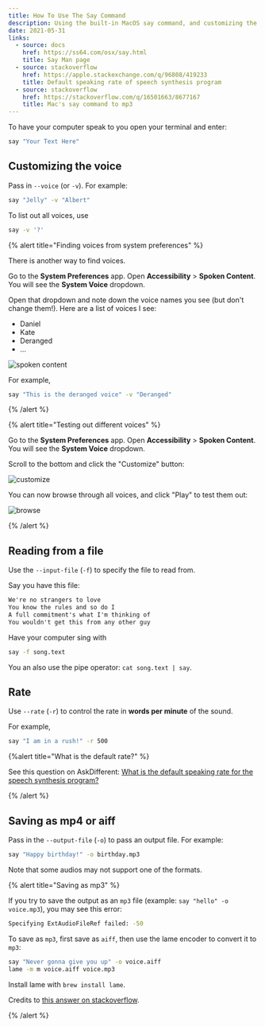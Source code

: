 ```yaml
---
title: How To Use The Say Command
description: Using the built-in MacOS say command, and customizing the voice.
date: 2021-05-31
links:
  - source: docs
    href: https://ss64.com/osx/say.html
    title: Say Man page
  - source: stackoverflow
    href: https://apple.stackexchange.com/q/96808/419233
    title: Default speaking rate of speech synthesis program
  - source: stackoverflow
    href: https://stackoverflow.com/q/16501663/8677167
    title: Mac's say command to mp3
---
```


To have your computer speak to you open your terminal and enter:

```bash
say "Your Text Here"
```

## Customizing the voice

Pass in `--voice` (or `-v`). For example:

```bash 
say "Jelly" -v "Albert"
```


To list out all voices, use 

```bash
say -v '?'
```

{% alert title="Finding voices from system preferences" %}

There is another way to find voices.

Go to the **System Preferences** app. Open **Accessibility** > **Spoken Content**. You will see the **System Voice** dropdown.

Open that dropdown and note down the voice names you see (but don't change them!). Here are a list of voices I see:
- Daniel
- Kate
- Deranged
- ...

![spoken content](/images/mac/say/spoken_content.png)

For example, 

```bash 
say "This is the deranged voice" -v "Deranged"
```

{% /alert %}


{% alert title="Testing out different voices" %}

Go to the **System Preferences** app. Open **Accessibility** > **Spoken Content**. You will see the **System Voice** dropdown.

Scroll to the bottom and click the "Customize" button:

![customize](/images/mac/say/customize.png)

You can now browse through all voices, and click "Play" to test them out:

![browse](/images/mac/say/browse.png)

{% /alert %}

## Reading from a file

Use the `--input-file` (`-f`) to specify the file to read from.

Say you have this file:


```txt {% title="song.txt" %}
We're no strangers to love
You know the rules and so do I
A full commitment's what I'm thinking of
You wouldn't get this from any other guy
```

Have your computer sing with

```bash
say -f song.text
```

You an also use the pipe operator: `cat song.text | say`.



## Rate

Use `--rate` (`-r`) to control the rate in **words per minute** of the sound.

For example, 

```bash
say "I am in a rush!" -r 500
```

{%alert title="What is the default rate?" %}

See this question on AskDifferent: [What is the default speaking rate for the speech synthesis program?](https://apple.stackexchange.com/q/96808/419233)

{% /alert %}

## Saving as mp4 or aiff

Pass in the `--output-file` (`-o`) to pass an output file. For example:

```bash
say "Happy birthday!" -o birthday.mp3
```

Note that some audios may not support one of the formats.

{% alert title="Saving as mp3" %}

If you try to save the output as an `mp3` file (example: `say "hello" -o voice.mp3`), you may see this error: 

```bash
Specifying ExtAudioFileRef failed: -50
```

To save as `mp3`, first save as `aiff`, then use the lame encoder to convert it to `mp3`:

```bash
say "Never gonna give you up" -o voice.aiff
lame -m m voice.aiff voice.mp3
```

Install lame with `brew install lame`.

Credits to [this answer on stackoverflow](https://stackoverflow.com/q/16501663/8677167).

{% /alert %}